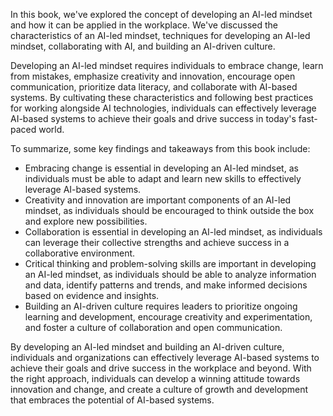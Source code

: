 
In this book, we've explored the concept of developing an AI-led mindset and how it can be applied in the workplace. We've discussed the characteristics of an AI-led mindset, techniques for developing an AI-led mindset, collaborating with AI, and building an AI-driven culture.

Developing an AI-led mindset requires individuals to embrace change, learn from mistakes, emphasize creativity and innovation, encourage open communication, prioritize data literacy, and collaborate with AI-based systems. By cultivating these characteristics and following best practices for working alongside AI technologies, individuals can effectively leverage AI-based systems to achieve their goals and drive success in today's fast-paced world.

To summarize, some key findings and takeaways from this book include:

* Embracing change is essential in developing an AI-led mindset, as individuals must be able to adapt and learn new skills to effectively leverage AI-based systems.
* Creativity and innovation are important components of an AI-led mindset, as individuals should be encouraged to think outside the box and explore new possibilities.
* Collaboration is essential in developing an AI-led mindset, as individuals can leverage their collective strengths and achieve success in a collaborative environment.
* Critical thinking and problem-solving skills are important in developing an AI-led mindset, as individuals should be able to analyze information and data, identify patterns and trends, and make informed decisions based on evidence and insights.
* Building an AI-driven culture requires leaders to prioritize ongoing learning and development, encourage creativity and experimentation, and foster a culture of collaboration and open communication.

By developing an AI-led mindset and building an AI-driven culture, individuals and organizations can effectively leverage AI-based systems to achieve their goals and drive success in the workplace and beyond. With the right approach, individuals can develop a winning attitude towards innovation and change, and create a culture of growth and development that embraces the potential of AI-based systems.
